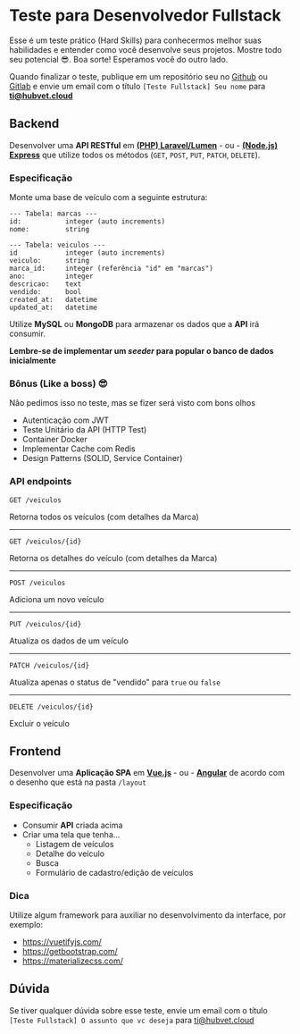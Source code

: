 # Teste para Desenvolvedor Fullstack

Esse é um teste prático (Hard Skills) para conhecermos melhor suas habilidades e entender como você desenvolve seus projetos. 
Mostre todo seu potencial 😎. Boa sorte! Esperamos você do outro lado.

Quando finalizar o teste, publique em um repositório seu no [Github](https://github.com) ou [Gitlab](https://gitlab.com) e envie um email com o título `[Teste Fullstack] Seu nome` para **ti@hubvet.cloud**

## Backend

Desenvolver uma **API RESTful** em **[(PHP) Laravel/Lumen](https://lumen.laravel.com/)** - ou - **[(Node.js) Express](https://expressjs.com/pt-br/)** que utilize todos os métodos (`GET`, `POST`, `PUT`, `PATCH`, `DELETE`).  

### Especificação

Monte uma base de veículo com a seguinte estrutura:

```
--- Tabela: marcas ---
id:           integer (auto increments)
nome:         string

--- Tabela: veiculos ---
id            integer (auto increments)
veiculo:      string
marca_id:     integer (referência "id" em "marcas")
ano:          integer
descricao:    text
vendido:      bool
created_at:   datetime
updated_at:   datetime
```

Utilize **MySQL** ou **MongoDB** para armazenar os dados que a **API** irá consumir.

**Lembre-se de implementar um *seeder* para popular o banco de dados inicialmente**

### Bônus (Like a boss) 😎
Não pedimos isso no teste, mas se fizer será visto com bons olhos

- Autenticação com JWT
- Teste Unitário da API (HTTP Test)
- Container Docker
- Implementar Cache com Redis
- Design Patterns (SOLID, Service Container)


### API endpoints

`GET /veiculos`

Retorna todos os veículos (com detalhes da Marca)

---

`GET /veiculos/{id}`

Retorna os detalhes do veículo (com detalhes da Marca)

---

`POST /veiculos`

Adiciona um novo veículo

---

`PUT /veiculos/{id}`

Atualiza os dados de um veículo

---

`PATCH /veiculos/{id}`

Atualiza apenas o status de "vendido" para `true` ou `false`

---

`DELETE /veiculos/{id}`

Excluir o veículo


## Frontend

Desenvolver uma **Aplicação SPA** em **[Vue.js](https://vuejs.org/)** - ou - **[Angular](https://angular.io/)** de acordo com o desenho que está na pasta `/layout`

### Especificação

- Consumir **API** criada acima
- Criar uma tela que tenha...
    - Listagem de veículos
    - Detalhe do veículo
    - Busca
    - Formulário de cadastro/edição de veículos

### Dica

Utilize algum framework para auxiliar no desenvolvimento da interface, por exemplo:

- https://vuetifyjs.com/
- https://getbootstrap.com/
- https://materializecss.com/

## Dúvida

Se tiver qualquer dúvida sobre esse teste, envie um email com o título `[Teste Fullstack] O assunto que vc deseja` para ti@hubvet.cloud

